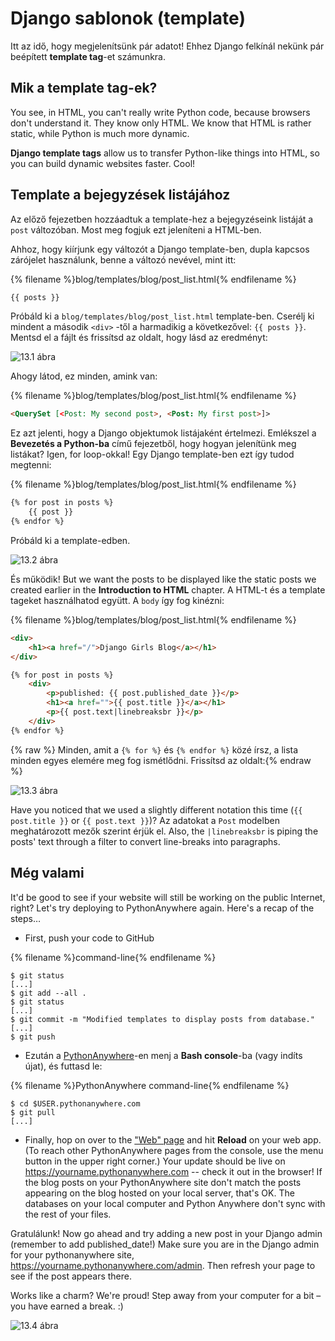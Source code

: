 # Django sablonok (template)

Itt az idő, hogy megjelenítsünk pár adatot! Ehhez Django felkínál nekünk pár beépített **template tag**-et számunkra.

## Mik a template tag-ek?

You see, in HTML, you can't really write Python code, because browsers don't understand it. They know only HTML. We know that HTML is rather static, while Python is much more dynamic.

**Django template tags** allow us to transfer Python-like things into HTML, so you can build dynamic websites faster. Cool!

## Template a bejegyzések listájához

Az előző fejezetben hozzáadtuk a template-hez a bejegyzéseink listáját a `post` változóban. Most meg fogjuk ezt jeleníteni a HTML-ben.

Ahhoz, hogy kiírjunk egy változót a Django template-ben, dupla kapcsos zárójelet használunk, benne a változó nevével, mint itt:

{% filename %}blog/templates/blog/post_list.html{% endfilename %}

```html
{{ posts }}
```

Próbáld ki a `blog/templates/blog/post_list.html` template-ben. Cserélj ki mindent a második `<div>` -től a harmadikig a következővel: `{{ posts }}`. Mentsd el a fájlt és frissítsd az oldalt, hogy lásd az eredményt:

![13.1 ábra](images/step1.png)

Ahogy látod, ez minden, amink van:

{% filename %}blog/templates/blog/post_list.html{% endfilename %}

```html
<QuerySet [<Post: My second post>, <Post: My first post>]>
```

Ez azt jelenti, hogy a Django objektumok listájaként értelmezi. Emlékszel a **Bevezetés a Python-ba** című fejezetből, hogy hogyan jelenítünk meg listákat? Igen, for loop-okkal! Egy Django template-ben ezt így tudod megtenni:

{% filename %}blog/templates/blog/post_list.html{% endfilename %}

```html
{% for post in posts %}
    {{ post }}
{% endfor %}
```

Próbáld ki a template-edben.

![13.2 ábra](images/step2.png)

És működik! But we want the posts to be displayed like the static posts we created earlier in the **Introduction to HTML** chapter. A HTML-t és a template tageket használhatod együtt. A `body` így fog kinézni:

{% filename %}blog/templates/blog/post_list.html{% endfilename %}

```html
<div>
    <h1><a href="/">Django Girls Blog</a></h1>
</div>

{% for post in posts %}
    <div>
        <p>published: {{ post.published_date }}</p>
        <h1><a href="">{{ post.title }}</a></h1>
        <p>{{ post.text|linebreaksbr }}</p>
    </div>
{% endfor %}
```

{% raw %} Minden, amit a `{% for %}` és `{% endfor %}` közé írsz, a lista minden egyes elemére meg fog ismétlődni. Frissítsd az oldalt:{% endraw %}

![13.3 ábra](images/step3.png)

Have you noticed that we used a slightly different notation this time (`{{ post.title }}` or `{{ post.text }}`)? Az adatokat a `Post` modelben meghatározott mezők szerint érjük el. Also, the `|linebreaksbr` is piping the posts' text through a filter to convert line-breaks into paragraphs.

## Még valami

It'd be good to see if your website will still be working on the public Internet, right? Let's try deploying to PythonAnywhere again. Here's a recap of the steps…

* First, push your code to GitHub

{% filename %}command-line{% endfilename %}

    $ git status
    [...]
    $ git add --all .
    $ git status
    [...]
    $ git commit -m "Modified templates to display posts from database."
    [...]
    $ git push
    

* Ezután a [PythonAnywhere](https://www.pythonanywhere.com/consoles/)-en menj a **Bash console**-ba (vagy indíts újat), és futtasd le:

{% filename %}PythonAnywhere command-line{% endfilename %}

    $ cd $USER.pythonanywhere.com
    $ git pull
    [...]
    

* Finally, hop on over to the ["Web" page](https://www.pythonanywhere.com/web_app_setup/) and hit **Reload** on your web app. (To reach other PythonAnywhere pages from the console, use the menu button in the upper right corner.) Your update should be live on https://yourname.pythonanywhere.com -- check it out in the browser! If the blog posts on your PythonAnywhere site don't match the posts appearing on the blog hosted on your local server, that's OK. The databases on your local computer and Python Anywhere don't sync with the rest of your files.

Gratulálunk! Now go ahead and try adding a new post in your Django admin (remember to add published_date!) Make sure you are in the Django admin for your pythonanywhere site, https://yourname.pythonanywhere.com/admin. Then refresh your page to see if the post appears there.

Works like a charm? We're proud! Step away from your computer for a bit – you have earned a break. :)

![13.4 ábra](images/donut.png)